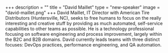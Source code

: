 +++
description = ""
title = "David Maillet"
type = "new-speaker"
image = "david-maillet.png"
+++
David Maillet, IT Director with American Tire Distributors (Huntersville, NC), seeks to free humans to focus on the really interesting and creative stuff by providing as much automated, self-service capabilities to other teams as possible. He is a technology professional focusing on software engineering and process improvement, largely within the B2C and B2B domains. David currently leads teams with three distinct focuses: DevOps practices, performance engineering, and QA automation.